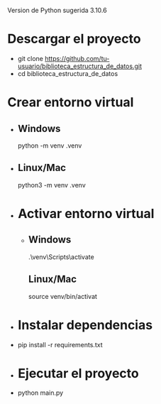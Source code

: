 Version de Python sugerida 3.10.6
# Descargar el proyecto
 -  git clone https://github.com/tu-usuario/biblioteca_estructura_de_datos.git
 -  cd biblioteca_estructura_de_datos

# Crear entorno virtual 
 - ## Windows
    python -m venv .venv

- ## Linux/Mac
    python3 -m venv .venv

- # Activar entorno virtual
  - ## Windows
    .\venv\Scripts\activate

    ## Linux/Mac
    source venv/bin/activat

- # Instalar dependencias
- pip install -r requirements.txt

- #  Ejecutar el proyecto
- python main.py
